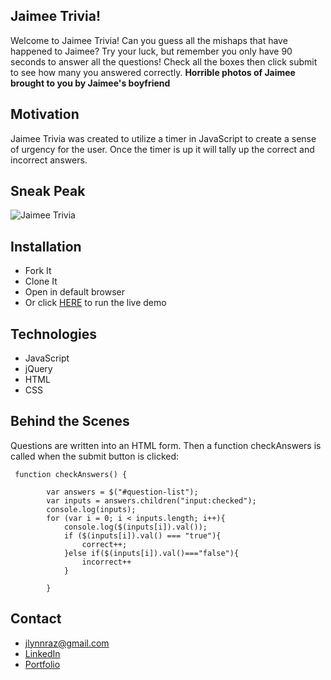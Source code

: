 ## Jaimee Trivia!
Welcome to Jaimee Trivia! Can you guess all the mishaps that have happened to Jaimee? Try your luck, but remember you only have 90 seconds to answer all the questions! Check all the boxes then click submit to see how many you answered correctly. **Horrible photos of Jaimee brought to you by Jaimee's boyfriend**

## Motivation
Jaimee Trivia was created to utilize a timer in JavaScript to create a sense of urgency for the user. Once the timer is up it will tally up the correct and incorrect answers.
  
## Sneak Peak
![Jaimee Trivia](https://user-images.githubusercontent.com/53287044/74380291-8638ca00-4da6-11ea-9b04-39875db37e20.jpg)

## Installation
* Fork It
* Clone It
* Open in default browser
* Or click [HERE](https://jlynnraz.github.io/TriviaGame/) to run the live demo

## Technologies
* JavaScript
* jQuery
* HTML
* CSS

## Behind the Scenes
Questions are written into an HTML form. Then a function checkAnswers is called when the submit button is clicked:

~~~
 function checkAnswers() {
        
        var answers = $("#question-list");
        var inputs = answers.children("input:checked");
        console.log(inputs);
        for (var i = 0; i < inputs.length; i++){
            console.log($(inputs[i]).val());
            if ($(inputs[i]).val() === "true"){
                correct++;
            }else if($(inputs[i]).val()==="false"){
                incorrect++ 
            }

        }
~~~

## Contact
* jlynnraz@gmail.com
* [LinkedIn](https://www.linkedin.com/in/jaimee-razee/)
* [Portfolio](https://jlynnraz.github.io/Portfolio2/)


